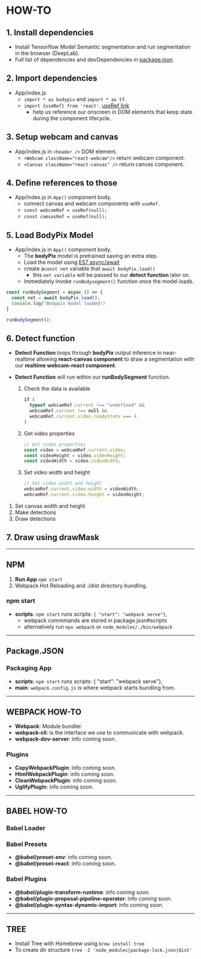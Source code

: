 # HOW-TO

## **1.** Install dependencies

- Install Tensorflow Model Semantic segmentation and run segmentation in the browser (DeepLab).
- Full list of dependencies and devDependencies in [package.json]().

## **2.** Import dependencies

- App/index.js
  - `import * as bodypix` and `import * as tf`.
  - `import {useRef} from 'react'`. [useRef link](https://reactjs.org/docs/hooks-reference.html#useref)
    - help us reference our onscreen in DOM elements that keep state during the component lifecycle.

## **3.** Setup webcam and canvas

- App/index.js in `<header />` DOM element.
  - `<Webcam className="react-webcam"/>` return webcam component.
  - `<Canvas className="react-canvas" />` return canvas component.

## **4.** Define references to those

- App/index.js in `App()` component body.
  - connect canvas and webcam components with `useRef`.
  - `const webcamRef = useRef(null);`
  - `const camvasRef = useRef(null);`

## **5.** Load BodyPix Model

- App/index.js in `App()` component body.
  - The **bodyPix** model is pretrained saving an extra step.
  - Load the model using [ES7 async/await](https://developer.mozilla.org/en-US/docs/Learn/JavaScript/Asynchronous/Async_await)
  - create a`const net` variable that `await bodyPix.load()`
    - this `net variable` will be passed to our **detect function** later on.
  - Immediately invoke `runBodysegment()` function once the model loads.

```javascript
const runBodySegment = async () => {
  const net = await bodyPix.load();
  console.log("Bodypix model loaded!)
}

runBodySegment();
```

## **6.** Detect function

- **Detect Function** loops through **bodyPix** output inference in near-realtime allowing **react-canvas component** to draw a segmentation with our **realtime webcam-react component**.
- **Detect Function** will run within our **runBodySegment** function.

  1. Check the data is available

     ```javascript
     if (
       typeof webcamRef.current !== "undefined" &&
       webcamRef.current !== null &&
       webcamRef.current.video.readyState === 4
     )
     ```

  2. Get video properties

     ```javascript
     // Get video properties
     const video = webcamRef.current.video;
     const videoHeight = video.videoHeight;
     const videoWidth = video.videoWidth;
     ```

  3. Set video width and height

     ```javascript
     // Set video width and height
     webcamRef.current.video.width = videoWidth;
     webcamRef.current.video.height = videoHeight;
     ```

1. Set canvas width and height
2. Make detections
3. Draw detections

## **7.** Draw using drawMask

---

## NPM

1. **Run App** `npm start`
2. Webpack Hot Reloading and ./dist directory bundling.

### npm start

- **scripts**: `npm start` runs scripts: `{ "start": "webpack serve"}`,
  - webpack commmands are stored in package.json#scripts
  - alternatively run `npx webpack` or `node_modules/./bin/webpack`

---

## Package.JSON

### Packaging App

- **scripts**: `npm start` runs scripts: { "start": "webpack serve"},
- **main**: `webpack.config.js` is where webpack starts bundling from.

---

## WEBPACK HOW-TO

- **Webpack**: Module bundler.
- **webpack-cli**: is the interface we use to communicate with webpack.
- **webpack-dev-server**: info coming soon.

### Plugins

- **CopyWebpackPlugin**: info coming soon.
- **HtmlWebpackPlugin**: info coming soon.
- **CleanWebpackPlugin**: info coming soon.
- **UglifyPlugin**: info coming soon.

---

## BABEL HOW-TO

### Babel Loader

### Babel Presets

- **@babel/preset-env**: info coming soon.
- **@babel/preset-react**: info coming soon.

### Babel Plugins

- **@babel/plugin-transform-runtime**: info coming soon.
- **@babel/plugin-proposal-pipeline-operator**: info coming soon.
- **@babel/plugin-syntax-dynamic-import**: info coming soon.

---

## TREE

- Install Tree with Homebrew using `brew install tree`
- To create dir structure `tree -I 'node_modules|package-lock.json|dist'`

